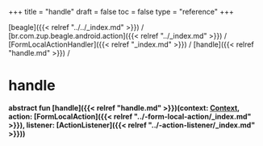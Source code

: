 +++
title = "handle"
draft = false
toc = false
type = "reference"
+++

[beagle]({{< relref "../../_index.md" >}}) / [br.com.zup.beagle.android.action]({{< relref "../_index.md" >}}) / [FormLocalActionHandler]({{< relref "_index.md" >}}) / [handle]({{< relref "handle.md" >}}) / 



# handle  
  
<b><b>abstract fun [handle]({{< relref "handle.md" >}})(context: [Context](https://developer.android.com/reference/kotlin/android/content/Context.html), action: [FormLocalAction]({{< relref "../-form-local-action/_index.md" >}}), listener: [ActionListener]({{< relref "../-action-listener/_index.md" >}}))</b></b>  



